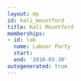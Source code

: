 ```yaml
---
layout: mp
id: kali_mountford
title: Kali Mountford
memberships:
- id: lab
  name: Labour Party
  start: 
  end: '2010-03-30'
autogenerated: true
---
```

